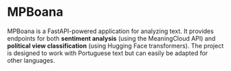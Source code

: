 # MPBoana
MPBoana is a FastAPI-powered application for analyzing text. It provides endpoints for both **sentiment analysis** (using the MeaningCloud API) and **political view classification** (using Hugging Face transformers). The project is designed to work with Portuguese text but can easily be adapted for other languages.
